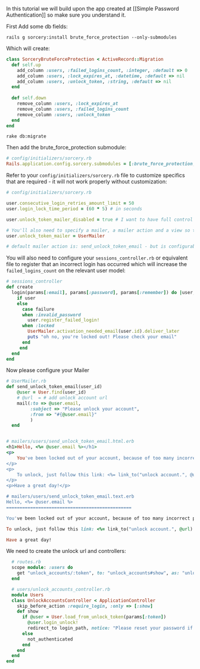 In this tutorial we will build upon the app created at [[Simple Password Authentication]] so make sure you understand it.

First Add some db fields:

    rails g sorcery:install brute_force_protection --only-submodules

Which will create:

```ruby
class SorceryBruteForceProtection < ActiveRecord::Migration
  def self.up
    add_column :users, :failed_logins_count, :integer, :default => 0
    add_column :users, :lock_expires_at, :datetime, :default => nil
    add_column :users, :unlock_token, :string, :default => nil
  end
    
  def self.down
    remove_column :users, :lock_expires_at
    remove_column :users, :failed_logins_count
    remove_column :users, :unlock_token
  end
end
```

    rake db:migrate

Then add the brute_force_protection submodule:

```ruby
# config/initializers/sorcery.rb
Rails.application.config.sorcery.submodules = [:brute_force_protection, blabla, blablu, ...]
```
Refer to your `config/initializers/sorcery.rb` file to customize specifics that are required - it will not work properly without customization: 

```ruby
# config/initializers/sorcery.rb

user.consecutive_login_retries_amount_limit = 50 
user.login_lock_time_period = (60 * 5) # in seconds

user.unlock_token_mailer_disabled = true # I want to have full control over when and how emails are sent

# You'll also need to specify a mailer, a mailer action and a view so that password unlock instructions are sent.
user.unlock_token_mailer = UserMailer

# default mailer action is: send_unlock_token_email - but is configurable
```

You will also need to configure your `sessions_controller.rb` or equivalent file to register that an incorrect login has occurred which will increase the `failed_logins_count` on the relevant user model:

```ruby
# sessions_controller
def create
  login(params[:email], params[:password], params[:remember]) do |user, failure|      
    if user 
    else
      case failure
      when :invalid_password
        user.register_failed_login!
      when :locked
        UserMailer.activation_needed_email(user.id).deliver_later
        puts "oh no, you're locked out! Please check your email" 
      end
     end
  end
end
```

Now please configure your Mailer

```ruby
# UserMailer.rb
def send_unlock_token_email(user_id)
    @user = User.find(user_id)
    # @url  = # add unlock account url
    mail(:to => @user.email,
         :subject => "Please unlock your account",
         :from => "#{@user.email}"
         )
  end


# mailers/users/send_unlock_token_email.html.erb 
<h1>Hello, <%= @user.email %></h1>
<p>
	You've been locked out of your account, because of too many incorrect password attempts.
</p>
<p>
	To unlock, just follow this link: <%= link_to("unlock account.", @url) %>
</p>
<p>Have a great day!</p>

# mailers/users/send_unlock_token_email.text.erb 
Hello, <%= @user.email %>
===============================================

You've been locked out of your account, because of too many incorrect password attempts.

To unlock, just follow this link: <%= link_to("unlock account.", @url) %>

Have a great day!
```

We need to create the unlock url and controllers:

```ruby
  # routes.rb
  scope module: :users do
    get "unlock_accounts/:token", to: "unlock_accounts#show", as: "unlock_accounts"
  end

  # users/unlock_accounts_controller.rb
  module Users
  class UnlockAccountsController < ApplicationController
    skip_before_action :require_login, :only => [:show]
    def show
      if @user = User.load_from_unlock_token(params[:token])
        @user.login_unlock!
        redirect_to login_path, notice: "Please reset your password if you have forgotten it, or otherwise log in: #{view_context.link_to "here ", login_path}."
      else
        not_authenticated
      end
    end
  end
end
```

